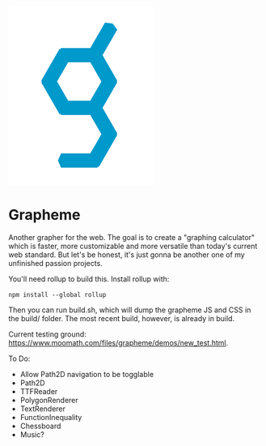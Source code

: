 ![grapheme logo](grapheme_logo.svg)

# Grapheme
Another grapher for the web. The goal is to create a "graphing calculator" which is faster, more customizable and more versatile than today's current web standard. But let's be honest, it's just gonna be another one of my unfinished passion projects.

You'll need rollup to build this. Install rollup with:

```
npm install --global rollup
```

Then you can run build.sh, which will dump the grapheme JS and CSS in the build/ folder. The most recent build, however, is already in build.

Current testing ground: https://www.moomath.com/files/grapheme/demos/new_test.html.


To Do:

- Allow Path2D navigation to be togglable
- Path2D
- TTFReader
- PolygonRenderer
- TextRenderer
- FunctionInequality
- Chessboard
- Music?
